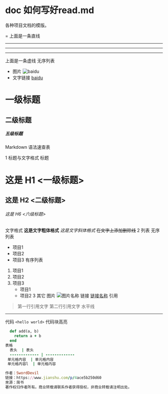 # doc  如何写好read.md
各种项目文档的模版。


=
上面是一条直线

---

***

---
上面是一条虚线
无序列表
* 图片
![baidu](https://www.baidu.com/img/bd_logo1.png)
* 文字链接
[baidu](https://www.baidu.com/  "悬停显示")

# 一级标题
## 二级标题
##### 五级标题

Markdown 语法速查表

1 标题与文字格式
标题
# 这是 H1 <一级标题>
## 这是 H2 <二级标题>
###### 这是 H6 <六级标题>
文字格式
**这是文字粗体格式**
*这是文字斜体格式*
~~在文字上添加删除线~~
2 列表
无序列表
* 项目1
* 项目2
* 项目3
有序列表
1. 项目1
2. 项目2
3. 项目3
   * 项目1
   * 项目2
3 其它
图片
![图片名称](http://upload-images.jianshu.io/upload_images/1097226-6a6fbea43e82e7ac.png)
链接
[链接名称](http://gitcafe.com)
引用
> 第一行引用文字
> 第二行引用文字
水平线
***
代码
`<hello world>`
代码块高亮
```ruby
  def add(a, b)
    return a + b
  end
表格
  表头  | 表头
  ------------- | -------------
 单元格内容  | 单元格内容
 单元格内容l  | 单元格内容

作者：SwordDevil
链接：https://www.jianshu.com/p/4ace5b250d60
來源：简书
著作权归作者所有。商业转载请联系作者获得授权，非商业转载请注明出处。





